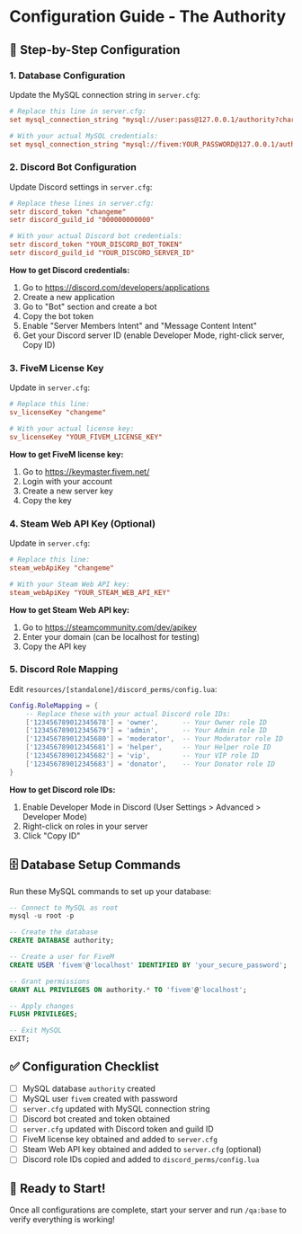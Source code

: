 # Configuration Guide - The Authority

## 🔧 Step-by-Step Configuration

### 1. Database Configuration

Update the MySQL connection string in `server.cfg`:

```cfg
# Replace this line in server.cfg:
set mysql_connection_string "mysql://user:pass@127.0.0.1/authority?charset=utf8mb4"

# With your actual MySQL credentials:
set mysql_connection_string "mysql://fivem:YOUR_PASSWORD@127.0.0.1/authority?charset=utf8mb4"
```

### 2. Discord Bot Configuration

Update Discord settings in `server.cfg`:

```cfg
# Replace these lines in server.cfg:
setr discord_token "changeme"
setr discord_guild_id "000000000000"

# With your actual Discord bot credentials:
setr discord_token "YOUR_DISCORD_BOT_TOKEN"
setr discord_guild_id "YOUR_DISCORD_SERVER_ID"
```

**How to get Discord credentials:**
1. Go to https://discord.com/developers/applications
2. Create a new application
3. Go to "Bot" section and create a bot
4. Copy the bot token
5. Enable "Server Members Intent" and "Message Content Intent"
6. Get your Discord server ID (enable Developer Mode, right-click server, Copy ID)

### 3. FiveM License Key

Update in `server.cfg`:

```cfg
# Replace this line:
sv_licenseKey "changeme"

# With your actual license key:
sv_licenseKey "YOUR_FIVEM_LICENSE_KEY"
```

**How to get FiveM license key:**
1. Go to https://keymaster.fivem.net/
2. Login with your account
3. Create a new server key
4. Copy the key

### 4. Steam Web API Key (Optional)

Update in `server.cfg`:

```cfg
# Replace this line:
steam_webApiKey "changeme"

# With your Steam Web API key:
steam_webApiKey "YOUR_STEAM_WEB_API_KEY"
```

**How to get Steam Web API key:**
1. Go to https://steamcommunity.com/dev/apikey
2. Enter your domain (can be localhost for testing)
3. Copy the API key

### 5. Discord Role Mapping

Edit `resources/[standalone]/discord_perms/config.lua`:

```lua
Config.RoleMapping = {
    -- Replace these with your actual Discord role IDs:
    ['123456789012345678'] = 'owner',      -- Your Owner role ID
    ['123456789012345679'] = 'admin',      -- Your Admin role ID  
    ['123456789012345680'] = 'moderator',  -- Your Moderator role ID
    ['123456789012345681'] = 'helper',     -- Your Helper role ID
    ['123456789012345682'] = 'vip',        -- Your VIP role ID
    ['123456789012345683'] = 'donator',    -- Your Donator role ID
}
```

**How to get Discord role IDs:**
1. Enable Developer Mode in Discord (User Settings > Advanced > Developer Mode)
2. Right-click on roles in your server
3. Click "Copy ID"

## 🗄️ Database Setup Commands

Run these MySQL commands to set up your database:

```sql
-- Connect to MySQL as root
mysql -u root -p

-- Create the database
CREATE DATABASE authority;

-- Create a user for FiveM
CREATE USER 'fivem'@'localhost' IDENTIFIED BY 'your_secure_password';

-- Grant permissions
GRANT ALL PRIVILEGES ON authority.* TO 'fivem'@'localhost';

-- Apply changes
FLUSH PRIVILEGES;

-- Exit MySQL
EXIT;
```

## ✅ Configuration Checklist

- [ ] MySQL database `authority` created
- [ ] MySQL user `fivem` created with password
- [ ] `server.cfg` updated with MySQL connection string
- [ ] Discord bot created and token obtained
- [ ] `server.cfg` updated with Discord token and guild ID
- [ ] FiveM license key obtained and added to `server.cfg`
- [ ] Steam Web API key obtained and added to `server.cfg` (optional)
- [ ] Discord role IDs copied and added to `discord_perms/config.lua`

## 🚀 Ready to Start!

Once all configurations are complete, start your server and run `/qa:base` to verify everything is working!












